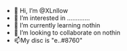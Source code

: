- 👋 Hi, I’m @XLnllow
- 👀 I’m interested in .............
- 🌱 I’m currently learning nothin
- 💞️ I’m looking to collaborate on nothin
- 📫My disc is "e..#8760"

<!---
XLnllow/XLnllow is a ✨ special ✨ repository because its `README.md` (this file) appears on your GitHub profile.
You can click the Preview link to take a look at your changes.
--->
